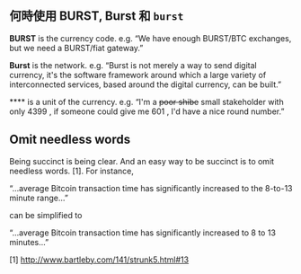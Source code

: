 <languages/>

何時使用 BURST, Burst 和 `burst`
--------------------------------

**BURST** is the currency code. e.g. “We have enough BURST/BTC exchanges, but we need a BURST/fiat gateway.”

**Burst** is the network. e.g. “Burst is not merely a way to send digital currency, it's the software framework around which a large variety of interconnected services, based around the digital currency, can be built.”

**** is a unit of the currency. e.g. “I'm a ~~poor shibe~~ small stakeholder with only 4399 , if someone could give me 601 , I'd have a nice round number.”

Omit needless words
-------------------

Being succinct is being clear. And an easy way to be succinct is to omit needless words. [1]. For instance,

“...average Bitcoin transaction time has significantly increased to the 8-to-13 minute range...”

can be simplified to

“...average Bitcoin transaction time has significantly increased to 8 to 13 minutes...”

<references/>

[1] <http://www.bartleby.com/141/strunk5.html#13>

